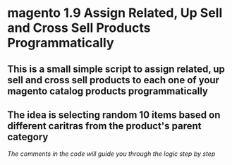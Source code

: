 # magento 1.9 Assign Related, Up Sell and Cross Sell Products Programmatically

## This is a small simple script to assign related, up sell and cross sell products to each one of your magento catalog products programmatically

## The idea is selecting random 10 items based on different caritras from the product's parent category
*The comments in the code will guide you through the logic step by step*
